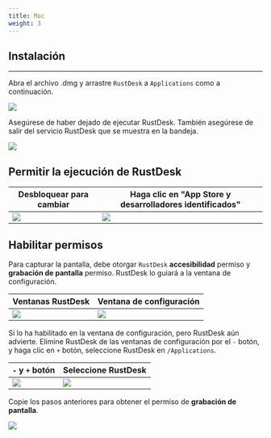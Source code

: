 ```yaml
---
title: Mac 
weight: 3
---
```


## Instalación
------

Abra el archivo .dmg y arrastre `RustDesk` a `Applications` como a continuación.

![](/docs/en/client/mac/images/dmg.png)

Asegúrese de haber dejado de ejecutar RustDesk. También asegúrese de salir del servicio RustDesk que se muestra en la bandeja.

![](/docs/en/client/mac/images/tray.png)

## Permitir la ejecución de RustDesk

| Desbloquear para cambiar | Haga clic en "App Store y desarrolladores identificados" |
| ---- | ---- |
|![](/docs/en/client/mac/images/allow2.png)|![](/docs/en/client/mac/images/allow.png)|

## Habilitar permisos

Para capturar la pantalla, debe otorgar `RustDesk` **accesibilidad** permiso y **grabación de pantalla** permiso. RustDesk lo guiará a la ventana de configuración.

| Ventanas RustDesk | Ventana de configuración |
| ---- | ---- |
|![](/docs/en/client/mac/images/acc.png)|![](/docs/en/client/mac/images/acc3.png?v2)|

Si lo ha habilitado en la ventana de configuración, pero RustDesk aún advierte. Elimine RustDesk de las ventanas de configuración por el `-` botón, y haga clic en `+` botón, seleccione RustDesk en `/Applications`.

| `-` y `+` botón | Seleccione RustDesk |
| ---- | ---- |
|![](/docs/en/client/mac/images/acc2.png)|![](/docs/en/client/mac/images/add.png?v2)|

Copie los pasos anteriores para obtener el permiso de **grabación de pantalla**.

![](/docs/en/client/mac/images/screen.png?v2)
